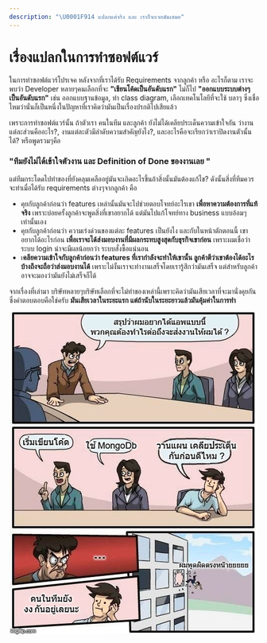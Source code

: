 ```yaml
---
description: "\U0001F914 แปลกแต่จริง และ เราก็จะเจอมันเสมอ"
---
```


# เรื่องแปลกในการทำซอฟต์แวร์

ในการทำซอฟต์แวร์โปรเจค หลังจากที่เราได้รับ Requirements จากลูกค้า หรือ อะไรก็ตาม เราจะพบว่า Developer หลายๆคนเลือกที่จะ **"เขียนโค้ดเป็นอันดับแรก"** ไม่ก็ไป **"ออกแบบระบบต่างๆเป็นอันดับแรก"** เช่น ออกแบบฐานข้อมูล, ทำ class diagram, เลือกเทคโนโลยีที่จะใช้ บลาๆ ซึ่งเชื่อไหมว่านั่นก็เป็นหนึ่งในปัญหาที่เราคิดว่ามันเป็นเรื่องปรกติไปเสียแล้ว

เพราะการทำซอฟต์แวร์นั้น ถ้าตัวเรา คนในทีม และลูกค้า ยังไม่ได้เคลียประเด็นความเข้าใจกัน ว่างานแต่ละส่วนคืออะไร?, งานแต่ละตัวมีลำดับความสำคัญยังไง?, และอะไรคือจะเรียกว่าเราปิดงานตัวนั้นได้? หรือพูดรวมๆคือ 

### "ทีมยังไม่ได้เข้าใจตัวงาน และ Definition of Done ของงานเลย "

แต่ทีมกระโดดไปทำของที่ยังคลุมเคลืออยู่มันจะเกิดอะไรขึ้นถ้าสิ่งนั้นมันต้องแก้ไข? ดังนั้นสิ่งที่ทีมควรจะทำเมื่อได้รับ requirements ต่างๆจากลูกค้า คือ

* คุยกับลูกค้าก่อนว่า features เหล่านั้นมันจะไปช่วยตอบโจทย์อะไรเขา **เพื่อหาความต้องการที่แท้จริง** เพราะบ่อยครั้งลูกค้าจะพูดสิ่งที่เขาอยากได้ แต่มันไปแก้โจทย์ทาง business แบบอ้อมๆเท่านั้นเอง
* คุยกับลูกค้าก่อนว่า ความเร่งด่วนของแต่ละ features เป็นยังไง และกับในหน้าตักตอนนี้ เขาอยากได้อะไรก่อน **เพื่อเราจะได้ส่งมอบงานที่มีผลกระทบสูงสุดกับธุรกิจเขาก่อน** เพราะผมเชื่อว่าระบบ login น่าจะมีผลน้อยกว่า ระบบสั่งซื้อแน่นอน
* เ**คลียความเข้าใจกับลูกค้าก่อนว่า features ที่เรากำลังจะทำให้เขานั้น ลูกค้าตีว่าเขาต้องได้อะไรบ้างถึงจะถือว่าส่งมอบงานได้** เพราะไม่งั้นเราจะทำงานเสร็จโดยเรารู้สึกว่ามันเสร็จ แต่สำหรับลูกค้าอาจจะมองว่ามันยังไม่เสร็จก็ได้

จากเรื่องที่เล่ามา บริษัทหลายๆบริษัทเลือกที่จะไม่ทำของเหล่านี้เพราะคิดว่ามันเสียเวลาที่จะมานั่งคุยกัน ซึ่งคำตอบตอบคือใช่ครับ **มันเสียเวลาในระยะแรก แต่ถ้านับในระยะยาวแล้วมันคุ้มค่าในการทำ**

![](.gitbook/assets/3dvtjg.jpg)

